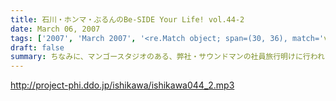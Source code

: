```yaml
---
title: 石川・ホンマ・ぶるんのBe-SIDE Your Life! vol.44-2
date: March 06, 2007
tags: ['2007', 'March 2007', '<re.Match object; span=(30, 36), match='vol.44'>']
draft: false
summary: ちなみに、マンゴースタジオのある、弊社・サウンドマンの社員旅行明けに行われた今回のビーサイ収録。（一本目のラストでもお知らせしましたが「熱海」ね！関東における老舗温泉地ですな）そこで！わたくしDDDPパーカを着込んでの宴会参加を果たしてきました！しかも幹事であったため司会ということで、サラリーマン社会における「社内アッピール」ってやつを忘れずにね！熱海でも犬が吠えたのですよ。NAMAE
---
```


http://project-phi.ddo.jp/ishikawa/ishikawa044_2.mp3
